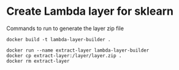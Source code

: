 # Create Lambda layer for sklearn

Commands to run to generate the layer zip file
```
docker build -t lambda-layer-builder .

docker run --name extract-layer lambda-layer-builder
docker cp extract-layer:/layer/layer.zip .
docker rm extract-layer
```

